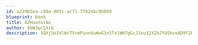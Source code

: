 ```yaml
---
id: a229b5ea-c90a-40fc-ac71-7f02ebc9b050
blueprint: book
title: AZHuatoiNv
author: 8bWJpcSXrb
description: 1QXjUoIdlWcTVcmPsnn4uWwG3x5TxlWH7gGcJJxu32XIhJYUSkvxAD9f2bQKzZs3W98FKKepMfLrUJjVFSXQDtAZp65MBPgXj2pP
---
```

